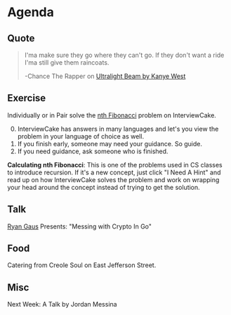 # Agenda
## Quote
> I'ma make sure they go where they can't go. If they don't want a ride I'ma still give them raincoats.
>
> -Chance The Rapper on [Ultralight Beam by Kanye West](https://www.youtube.com/watch?v=c4bE2Oj0xYM)

## Exercise 
Individually or in Pair solve the [nth Fibonacci](https://www.interviewcake.com/question/java/nth-fibonacci) problem on InterviewCake.
  
0. InterviewCake has answers in many languages and let's you view the problem in your language of choice as well.
1. If you finish early, someone may need your guidance. So guide.
2. If you need guidance, ask someone who is finished.  
  
**Calculating nth Fibonacci**: This is one of the problems used in CS classes to introduce recursion. If it's a new concept, just click "I Need A Hint" and read up on how InterviewCake solves the problem and work on wrapping your head around the concept instead of trying to get the solution.  
  
## Talk
[Ryan Gaus](https://www.github.com/1egoman) Presents: "Messing with Crypto In Go"  

## Food
Catering from Creole Soul on East Jefferson Street.



## Misc
Next Week: A Talk by Jordan Messina
